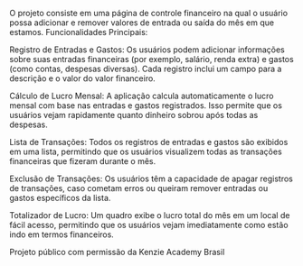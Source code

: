 O projeto consiste em uma página de controle financeiro na qual o usuário possa adicionar e remover valores de entrada ou saída do mês em que estamos.
Funcionalidades Principais:

Registro de Entradas e Gastos: Os usuários podem adicionar informações sobre suas entradas financeiras (por exemplo, salário, renda extra) e gastos (como contas, despesas diversas). Cada registro inclui um campo para a descrição e o valor do valor financeiro.

Cálculo de Lucro Mensal: A aplicação calcula automaticamente o lucro mensal com base nas entradas e gastos registrados. Isso permite que os usuários vejam rapidamente quanto dinheiro sobrou após todas as despesas.

Lista de Transações: Todos os registros de entradas e gastos são exibidos em uma lista, permitindo que os usuários visualizem todas as transações financeiras que fizeram durante o mês.

Exclusão de Transações: Os usuários têm a capacidade de apagar registros de transações, caso cometam erros ou queiram remover entradas ou gastos específicos da lista.

Totalizador de Lucro: Um quadro exibe o lucro total do mês em um local de fácil acesso, permitindo que os usuários vejam imediatamente como estão indo em termos financeiros.

Projeto público com permissão da Kenzie Academy Brasil
